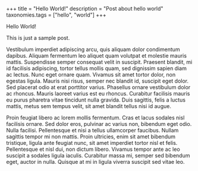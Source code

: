 +++
title = "Hello World!"
description = "Post about hello world"
taxonomies.tags = ["hello", "world"]
+++

Hello World!

This is just a sample post.

Vestibulum imperdiet adipiscing arcu, quis aliquam dolor condimentum dapibus. Aliquam fermentum leo aliquet quam volutpat et molestie mauris mattis. Suspendisse semper consequat velit in suscipit. Praesent blandit, mi id facilisis adipiscing, tortor tellus mollis quam, sed dignissim sapien diam ac lectus. Nunc eget ornare quam. Vivamus sit amet tortor dolor, non egestas ligula. Mauris nisi risus, semper nec blandit id, suscipit eget dolor. Sed placerat odio at erat porttitor varius. Phasellus ornare vestibulum dolor ac rhoncus. Mauris laoreet varius est eu rhoncus. Curabitur facilisis mauris eu purus pharetra vitae tincidunt nulla gravida. Duis sagittis, felis a luctus mattis, metus sem tempus velit, sit amet blandit tellus nisi id augue.

Proin feugiat libero ac lorem mollis fermentum. Cras et lacus sodales nisl facilisis ornare. Sed dolor eros, pulvinar ac varius non, bibendum eget odio. Nulla facilisi. Pellentesque et nisi a tellus ullamcorper faucibus. Nullam sagittis tempor mi non mattis. Proin ultricies, enim sit amet bibendum tristique, ligula ante feugiat nunc, sit amet imperdiet tortor nisl et felis. Pellentesque et nisl dui, non dictum libero. Vivamus tempor ante ac leo suscipit a sodales ligula iaculis. Curabitur massa mi, semper sed bibendum eget, auctor in nulla. Quisque at mi in ligula viverra suscipit sed vitae leo. 
